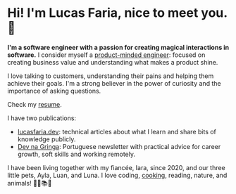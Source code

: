 # Hi! I'm Lucas Faria, nice to meet you. 👋

**I'm a software engineer with a passion for creating magical interactions in software.** I consider myself a [product-minded engineer](https://blog.pragmaticengineer.com/the-product-minded-engineer/): focused on creating business value and understanding what makes a product shine.

I love <Link href="bytes/social-side-of-software-engineering" target="_self">talking to customers</Link>, understanding their pains and helping them achieve their goals. I'm a strong believer in the power of curiosity and the importance of asking questions.

Check my [resume](https://cv.lucasfaria.dev/).

I have two publications:

- [lucasfaria.dev](https://lucasfaria.dev/writing): technical articles about what I learn and share bits of knowledge publicly.
- [Dev na Gringa](https://newsletter.nagringa.dev/): Portuguese newsletter with practical advice for career growth, soft skills and working remotely.

I have been living together with my fiancée, Iara, since 2020, and our three little pets, Ayla, Luan, and Luna. I love coding, [cooking](https://receitas.lucasfaria.dev/), reading, nature, and animals! 🌵🐾📚🍳
